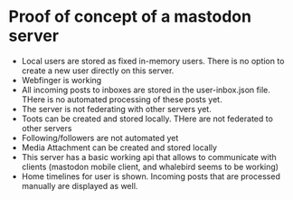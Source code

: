 # Proof of concept of a mastodon server

- Local users are stored as fixed in-memory users. There is no option to create a new user directly on this server.
- Webfinger is working
- All incoming posts to inboxes are stored in the user-inbox.json file. THere is no automated processing of these posts yet.
- The server is not federating with other servers yet.
- Toots can be created and stored locally. THere are not federated to other servers
- Following/followers are not automated yet
- Media Attachment can be created and stored locally
- This server has a basic working api that allows to communicate with clients (mastodon mobile client, and whalebird seems to be working)
- Home timelines for user is shown. Incoming posts that are processed manually are displayed as well.
